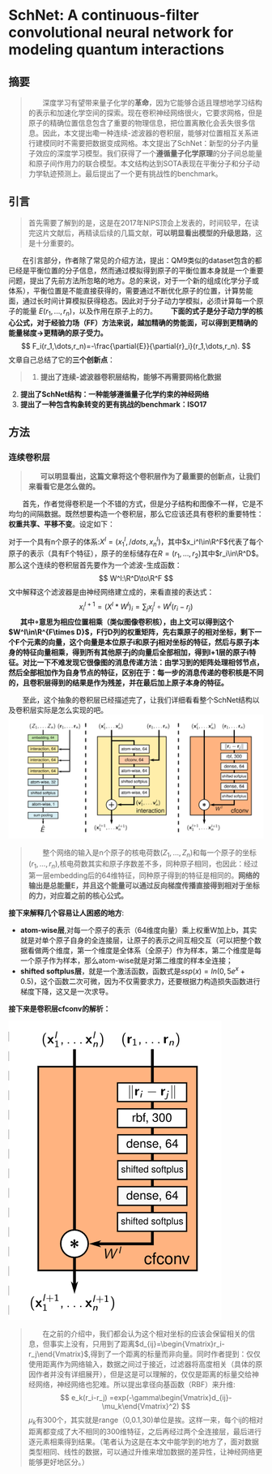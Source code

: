 &#160; &#160; &#160; &#160;
# SchNet: A continuous-filter convolutional neural network for modeling quantum interactions
## 摘要
> &#160; &#160; &#160; &#160;深度学习有望带来量子化学的**革命**，因为它能够合适且理想地学习结构的表示和加速化学空间的探索。现在卷积神经网络很火，它要求网格，但是原子的精确位置信息包含了重要的物理信息，把位置离散化会丢失很多信息。因此，本文提出嘞一种连续-滤波器的卷积层，能够对位置相互关系进行建模同时不需要把数据变成网格。本文提出了SchNet：新型的分子内量子效应的深度学习模型。我们获得了一个**遵循量子化学原理**的分子间总能量和原子间作用力的联合模型。本文结构达到SOTA表现在平衡分子和分子动力学轨迹预测上。最后提出了一个更有挑战性的benchmark。
## 引言
> 首先需要了解到的是，这是在2017年NIPS顶会上发表的，时间较早，在读完这片文献后，再精读后续的几篇文献，**可以明显看出模型的升级思路**，这是十分重要的。

&#160; &#160; &#160; &#160;在引言部分，作者除了常见的介绍方法，提出：QM9类似的dataset包含的都已经是平衡位置的分子信息，然而通过模拟得到原子的平衡位置本身就是一个重要问题，提出了先前方法所忽略的地方。总的来说，对于一个新的组成(化学分子或体系），平衡位置是不能直接获得的，需要通过不断优化原子的位置，计算势能面，通过长时间计算模拟获得稳态。因此对于分子动力学模拟，必须计算每一个原子的能量 $E(r_1,...,r_n)$，以及作用在原子上的力。
**&#160; &#160; &#160; &#160;下面的式子是分子动力学的核心公式，对于经验力场（FF）方法来说，越加精确的势能面，可以得到更精确的能量梯度->更精确的原子受力。**
$$
F_i(r_1,\dots,r_n)=-\frac{\partial{E}}{\partial{r}_i}(r_1,\dots,r_n).
$$
文章自己总结了它的**三个创新点**：
> 1. **提出了连续-滤波器卷积层结构，能够不再需要网格化数据**
  2. **提出了SchNet结构：一种能够遵循量子化学约束的神经网络**
3. **提出了一种包含构象转变的更有挑战的benchmark：ISO17**
## 方法
### 连续卷积层
> **&#160; &#160; &#160; &#160;可以明显看出，这篇文章将这个卷积层作为了最重要的创新点，让我们来看看它是怎么做的。**

&#160; &#160; &#160; &#160;首先，作者觉得卷积是一个不错的方式，但是分子结构和图像不一样，它是不均匀的间隔数据。既然想要构造一个卷积层，那么它应该还具有卷积的重要特性：**权重共享、平移不变**。设定如下：

对于一个具有n个原子的体系:$X^l = (x_1^l,/dots,x_n^l)$，其中$x_i^l\in\R^F$代表了每个原子的表示（具有F个特征），原子的坐标储存在$R=(r_1,\dots,r_2)$其中$r_i\in\R^D$。那么这个连续的卷积层首先要作为一个滤波-生成函数：
$$
W^l:\R^D\to\R^F
$$
文中解释这个滤波器是由神经网络建立成的，来看直接的表达式：
$$
x_i^{l+1}=(X^l*W^l)_i=\sum_{j}x_j^l\circ W^l(r_i-r_j)
$$
**&#160; &#160; &#160; &#160;其中$\circ$意思为相应位置相乘（类似图像卷积核），由上文可以得到这个$W^l\in\R^{F\times D}$，F行D列的权重矩阵，先右乘原子的相对坐标，剩下一个F个元素的向量，这个向量是本位原子i和原子j相对坐标的特征，然后与原子j本身的特征向量相乘，得到所有其他原子j的向量后全部相加，得到l+1层的原子i特征。对比一下不难发现它很像图的消息传递方法：由学习到的矩阵处理相邻节点，然后全部相加作为自身节点的特征，区别在于：每一步的消息传递的卷积核是不同的，且卷积层得到的结果是作为残差，并在最后加上原子本身的特征。**

&#160; &#160; &#160; &#160;至此，这个抽象的卷积层已经描述完了，让我们详细看看整个SchNet结构以及卷积层实际是怎么实现的吧。
![SchNet](../../用到的图片/SchNet.png)
> &#160; &#160; &#160; &#160;整个网络的输入是n个原子的核电荷数$(Z_1,\dots,Z_n)$和每一个原子的坐标$(r_1,\dots,r_n)$,核电荷数其实和原子序数差不多，同种原子相同，也因此：经过第一层embedding后的64维特征，同种原子得到的特征是相同的。**网络的输出是总能量E，并且这个能量可以通过反向梯度传播直接得到相对于坐标的力，对应着之前的核心公式。**

**接下来解释几个容易让人困惑的地方**:
- **atom-wise层**,对每一个原子的表示（64维度向量）乘上权重W加上b，其实就是对单个原子自身的全连接层，让原子的表示之间互相交互（可以把整个数据看做两个维度，第一个维度是全体系（全原子）作为样本，第二个维度是每一个原子作为样本，那么atom-wise就是对第二维度的样本全连接；
- **shifted softplus层**，就是一个激活函数，函数式是$ssp(x)=ln(0,5e^x+0.5)$，这个函数二次可微，因为不仅需要求力，还要根据力构造损失函数进行梯度下降，这又是一次求导。

**接下来是卷积层cfconv的解析：**

![cfconv](../../用到的图片/cfconv.png)
> &#160; &#160; &#160; &#160;在之前的介绍中，我们都会认为这个相对坐标的应该会保留相关的信息，但事实上没有，只用到了距离$d_{ij}=\begin{Vmatrix}r_i-r_j\end{Vmatrix}$,得到了一个距离的标量而非向量。同时作者提到：仅仅使用距离作为网络输入，数据之间过于接近，过滤器将高度相关（具体的原因作者并没有详细展开），但是这是可以理解的，仅仅是距离的标量交给神经网络，神经网络也犯难。所以提出拿径向基函数（RBF）来升维:
 $$
 e_k(r_i-r_j) =exp(-\gamma\begin{Vmatrix}d_{ij}-\mu_k\end{Vmatrix}^2)
 $$
> $\mu_k$有300个，其实就是range（0,0.1,30)单位是挨。这样一来，每个ij的相对距离都变成了大不相同的300维特征，之后再经过两个全连接层，最后进行逐元素相乘得到结果。（笔者认为这是在本文中能学到的地方了，面对数据类型相同、线性的数据，可以通过升维来增加数据的差异性，让神经网络更能够更好地区分。）
